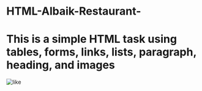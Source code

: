 # HTML-Albaik-Restaurant-

# This is a simple HTML task using tables, forms, links, lists, paragraph, heading, and images 


<img src="https://t4.ftcdn.net/jpg/06/30/68/15/240_F_630681593_AvzWwtUE0IJqrT7MRffqkZ4kz5ITtrB1.jpg" alt="like">


